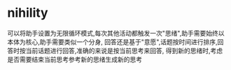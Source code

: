 # nihility

可以将助手设置为无限循环模式,每次其他活动都触发一次"思绪",助手需要始终以本体为核心,助手需要类似一个分身,
回答还是基于"意愿",话题按时间进行排序,回答时按当前话题进行回答,准确的来说是按当前思考来回答,
得到新的思绪时,考虑是否需要结束当前思考参考新的思绪生成新的思考